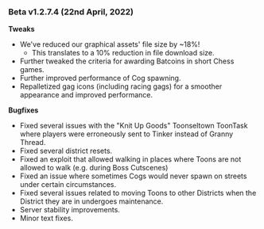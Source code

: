 ### Beta v1.2.7.4 (22nd April, 2022)
 
**Tweaks**
- We've reduced our graphical assets' file size by ~18%!
  - This translates to a 10% reduction in file download size.
- Further tweaked the criteria for awarding Batcoins in short Chess games.
- Further improved performance of Cog spawning.
- Repalletized gag icons (including racing gags) for a smoother appearance and improved performance.
 
**Bugfixes**
- Fixed several issues with the "Knit Up Goods" Toonseltown ToonTask where players were erroneously sent to Tinker instead of Granny Thread.
- Fixed several district resets.
- Fixed an exploit that allowed walking in places where Toons are not allowed to walk (e.g. during Boss Cutscenes)
- Fixed an issue where sometimes Cogs would never spawn on streets under certain circumstances.
- Fixed several issues related to moving Toons to other Districts when the District they are in undergoes maintenance.
- Server stability improvements.
- Minor text fixes.